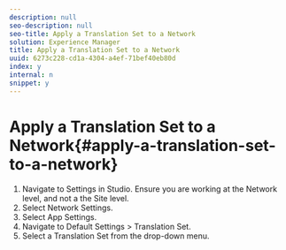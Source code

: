 ```yaml
---
description: null
seo-description: null
seo-title: Apply a Translation Set to a Network
solution: Experience Manager
title: Apply a Translation Set to a Network
uuid: 6273c228-cd1a-4304-a4ef-71bef40eb80d
index: y
internal: n
snippet: y
---
```


# Apply a Translation Set to a Network{#apply-a-translation-set-to-a-network}

1. Navigate to Settings in Studio. Ensure you are working at the Network level, and not a the Site level.
1. Select Network Settings.
1. Select App Settings.
1. Navigate to Default Settings > Translation Set.
1. Select a Translation Set from the drop-down menu.

